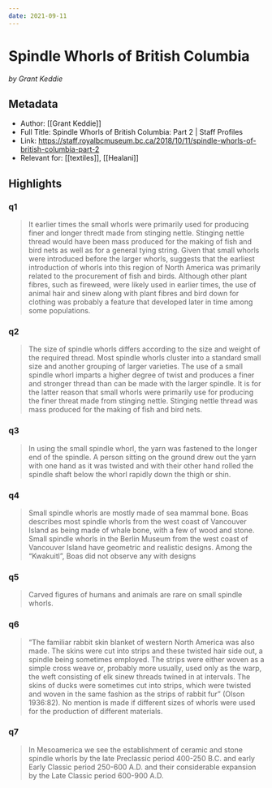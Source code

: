 ```yaml
---
date: 2021-09-11
---
```

# Spindle Whorls of British Columbia
<cite>by Grant Keddie</cite>

## Metadata
- Author: [[Grant Keddie]]
- Full Title: Spindle Whorls of British Columbia: Part 2 | Staff Profiles
- Link: https://staff.royalbcmuseum.bc.ca/2018/10/11/spindle-whorls-of-british-columbia-part-2
- Relevant for: [[textiles]], [[Healani]]

## Highlights

### q1

> It earlier times the small whorls were primarily used for producing finer and longer thredt made from stinging nettle. Stinging nettle thread would have been mass produced for the making of fish and bird nets as well as for a general tying string. Given that small whorls were introduced before the larger whorls, suggests that the earliest introduction of whorls into this region of North America was primarily related to the procurement of fish and birds. Although other plant fibres, such as fireweed, were likely used in earlier times, the use of animal hair and sinew along with plant fibres and bird down for clothing was probably a feature that developed later in time among some populations.

### q2

> The size of spindle whorls differs according to the size and weight of the required thread. Most spindle whorls cluster into a standard small size and another grouping of larger varieties. The use of a small spindle whorl imparts a higher degree of twist and produces a finer and stronger thread than can be made with the larger spindle. It is for the latter reason that small whorls were primarily use for producing the finer threat made from stinging nettle. Stinging nettle thread was mass produced for the making of fish and bird nets.

### q3

> In using the small spindle whorl, the yarn was fastened to the longer end of the spindle. A person sitting on the ground drew out the yarn with one hand as it was twisted and with their other hand rolled the spindle shaft below the whorl rapidly down the thigh or shin.

### q4

> Small spindle whorls are mostly made of sea mammal bone. Boas describes most spindle whorls from the west coast of Vancouver Island as being made of whale bone, with a few of wood and stone. Small spindle whorls in the Berlin Museum from the west coast of Vancouver Island have geometric and realistic designs. Among the “Kwakuitl”, Boas did not observe any with designs

### q5

> Carved figures of humans and animals are rare on small spindle whorls.

### q6

> “The familiar rabbit skin blanket of western North America was also made. The skins were cut into strips and these twisted hair side out, a spindle being sometimes employed. The strips were either woven as a simple cross weave or, probably more usually, used only as the warp, the weft consisting of elk sinew threads twined in at intervals. The skins of ducks were sometimes cut into strips, which were twisted and woven in the same fashion as the strips of rabbit fur” (Olson 1936:82). No mention is made if different sizes of whorls were used for the production of different materials.

### q7

> In Mesoamerica we see the establishment of ceramic and stone spindle whorls by the late Preclassic period 400-250 B.C. and early Early Classic period 250-600 A.D. and their considerable expansion by the Late Classic period 600-900 A.D.


